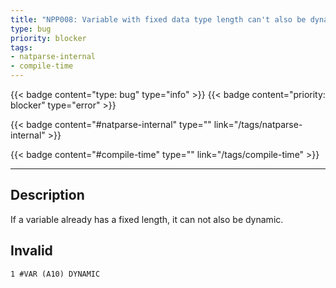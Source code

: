 ```yaml
---
title: "NPP008: Variable with fixed data type length can't also be dynamic"
type: bug
priority: blocker
tags:
- natparse-internal 
- compile-time 
---
```


{{< badge content="type: bug" type="info" >}}
{{< badge content="priority: blocker" type="error" >}}


{{< badge content="#natparse-internal" type="" link="/tags/natparse-internal" >}}

{{< badge content="#compile-time" type="" link="/tags/compile-time" >}}

---

## Description
If a variable already has a fixed length, it can not also be dynamic.

## Invalid

```natural
1 #VAR (A10) DYNAMIC
```
